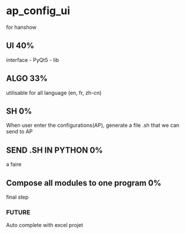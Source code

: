 # ap_config_ui
for hanshow

## UI     40%
interface - PyQt5 - lib

## ALGO   33%
utilisable for all language (en, fr, zh-cn)

## SH     0%  
When user enter the configurations(AP), generate a file .sh that we can send to AP

## SEND .SH IN PYTHON    0% 
a faire

## Compose all modules to one program    0%
final step

### FUTURE
Auto complete with excel projet
